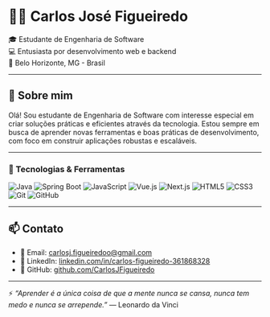 # 👨‍💻 Carlos José Figueiredo

🎓 Estudante de Engenharia de Software  
💻 Entusiasta por desenvolvimento web e backend  
📍 Belo Horizonte, MG - Brasil

---

## 🧠 Sobre mim

Olá! Sou estudante de Engenharia de Software com interesse especial em criar soluções práticas e eficientes através da tecnologia. Estou sempre em busca de aprender novas ferramentas e boas práticas de desenvolvimento, com foco em construir aplicações robustas e escaláveis.

---

### 🧩 Tecnologias & Ferramentas

<p align="left">
  <img src="https://img.shields.io/badge/-Java-007396?style=for-the-badge&logo=java&logoColor=white" alt="Java"/>
  <img src="https://img.shields.io/badge/-Spring_Boot-6DB33F?style=for-the-badge&logo=spring&logoColor=white" alt="Spring Boot"/>
  <img src="https://img.shields.io/badge/-JavaScript-F7DF1E?style=for-the-badge&logo=javascript&logoColor=black" alt="JavaScript"/>
  <img src="https://img.shields.io/badge/-Vue.js-35495E?style=for-the-badge&logo=vuedotjs&logoColor=4FC08D" alt="Vue.js"/>
  <img src="https://img.shields.io/badge/-Next.js-000000?style=for-the-badge&logo=nextdotjs&logoColor=white" alt="Next.js"/>
  <img src="https://img.shields.io/badge/-HTML5-E34F26?style=for-the-badge&logo=html5&logoColor=white" alt="HTML5"/>
  <img src="https://img.shields.io/badge/-CSS3-1572B6?style=for-the-badge&logo=css3&logoColor=white" alt="CSS3"/>
  <img src="https://img.shields.io/badge/-Git-F05032?style=for-the-badge&logo=git&logoColor=white" alt="Git"/>
  <img src="https://img.shields.io/badge/-GitHub-181717?style=for-the-badge&logo=github&logoColor=white" alt="GitHub"/>
</p>

---


## 📫 Contato

- 📧 Email: carlosj.figueiredoo@gmail.com  
- 💼 LinkedIn: [linkedin.com/in/carlos-figueiredo-361868328](https://www.linkedin.com/in/carlos-figueiredo-361868328)  
- 🐙 GitHub: [github.com/CarlosJFigueiredo](https://github.com/CarlosJFigueiredo)

---

⚡ *“Aprender é a única coisa de que a mente nunca se cansa, nunca tem medo e nunca se arrepende.”* — Leonardo da Vinci
